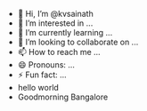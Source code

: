 - 👋 Hi, I’m @kvsainath
- 👀 I’m interested in ...
- 🌱 I’m currently learning ...
- 💞️ I’m looking to collaborate on ...
- 📫 How to reach me ...
- 😄 Pronouns: ...
- ⚡ Fun fact: ...
- hello world
- Goodmorning Bangalore

<!---
kvsainath/kvsainath is a ✨ special ✨ repository because its `README.md` (this file) appears on your GitHub profile.
You can click the Preview link to take a look at your changes.
This is a test branch
Added a one more change
--->
